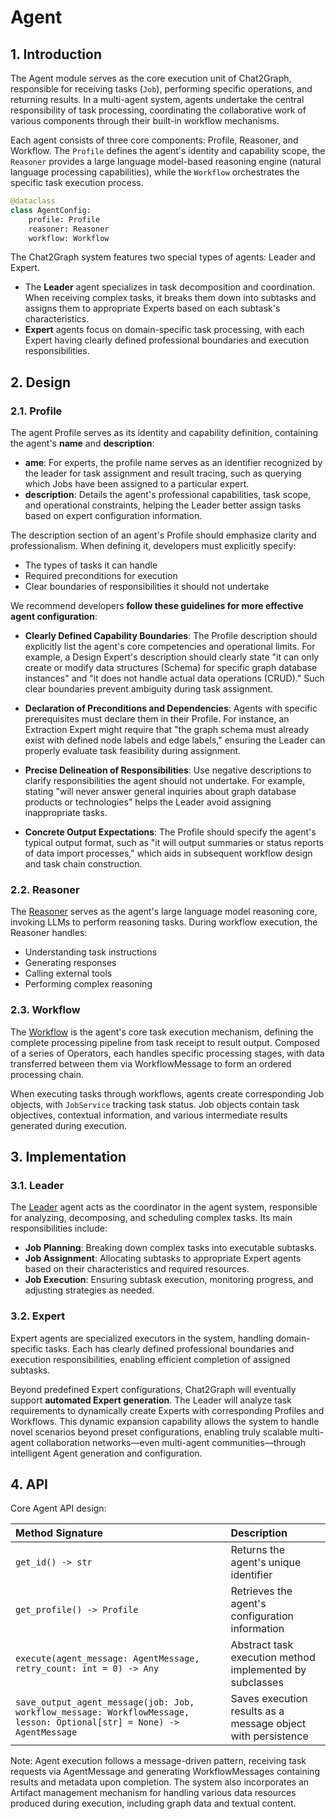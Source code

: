 # Agent

## 1. Introduction

The Agent module serves as the core execution unit of Chat2Graph, responsible for receiving tasks (`Job`), performing specific operations, and returning results. In a multi-agent system, agents undertake the central responsibility of task processing, coordinating the collaborative work of various components through their built-in workflow mechanisms.

Each agent consists of three core components: Profile, Reasoner, and Workflow. The `Profile` defines the agent's identity and capability scope, the `Reasoner` provides a large language model-based reasoning engine (natural language processing capabilities), while the `Workflow` orchestrates the specific task execution process.

```python
@dataclass
class AgentConfig:
    profile: Profile
    reasoner: Reasoner
    workflow: Workflow
```

The Chat2Graph system features two special types of agents: Leader and Expert.

- The **Leader** agent specializes in task decomposition and coordination. When receiving complex tasks, it breaks them down into subtasks and assigns them to appropriate Experts based on each subtask's characteristics.
- **Expert** agents focus on domain-specific task processing, with each Expert having clearly defined professional boundaries and execution responsibilities.

## 2. Design

### 2.1. Profile

The agent Profile serves as its identity and capability definition, containing the agent's **name** and **description**:

- **ame**: For experts, the profile name serves as an identifier recognized by the leader for task assignment and result tracing, such as querying which Jobs have been assigned to a particular expert.
- **description**: Details the agent's professional capabilities, task scope, and operational constraints, helping the Leader better assign tasks based on expert configuration information.

The description section of an agent's Profile should emphasize clarity and professionalism. When defining it, developers must explicitly specify:
- The types of tasks it can handle
- Required preconditions for execution
- Clear boundaries of responsibilities it should not undertake

We recommend developers **follow these guidelines for more effective agent configuration**:

- **Clearly Defined Capability Boundaries**: The Profile description should explicitly list the agent's core competencies and operational limits. For example, a Design Expert's description should clearly state "it can only create or modify data structures (Schema) for specific graph database instances" and "it does not handle actual data operations (CRUD)." Such clear boundaries prevent ambiguity during task assignment.

- **Declaration of Preconditions and Dependencies**: Agents with specific prerequisites must declare them in their Profile. For instance, an Extraction Expert might require that "the graph schema must already exist with defined node labels and edge labels," ensuring the Leader can properly evaluate task feasibility during assignment.

- **Precise Delineation of Responsibilities**: Use negative descriptions to clarify responsibilities the agent should not undertake. For example, stating "will never answer general inquiries about graph database products or technologies" helps the Leader avoid assigning inappropriate tasks.

- **Concrete Output Expectations**: The Profile should specify the agent's typical output format, such as "it will output summaries or status reports of data import processes," which aids in subsequent workflow design and task chain construction.

### 2.2. Reasoner

The [Reasoner](./reasoner.md) serves as the agent's large language model reasoning core, invoking LLMs to perform reasoning tasks. During workflow execution, the Reasoner handles:
- Understanding task instructions
- Generating responses
- Calling external tools
- Performing complex reasoning

### 2.3. Workflow

The [Workflow](./workflow.md) is the agent's core task execution mechanism, defining the complete processing pipeline from task receipt to result output. Composed of a series of Operators, each handles specific processing stages, with data transferred between them via WorkflowMessage to form an ordered processing chain.

When executing tasks through workflows, agents create corresponding Job objects, with `JobService` tracking task status. Job objects contain task objectives, contextual information, and various intermediate results generated during execution.

## 3. Implementation

### 3.1. Leader

The [Leader](./leader.md) agent acts as the coordinator in the agent system, responsible for analyzing, decomposing, and scheduling complex tasks. Its main responsibilities include:

- **Job Planning**: Breaking down complex tasks into executable subtasks.
- **Job Assignment**: Allocating subtasks to appropriate Expert agents based on their characteristics and required resources.
- **Job Execution**: Ensuring subtask execution, monitoring progress, and adjusting strategies as needed.

### 3.2. Expert

Expert agents are specialized executors in the system, handling domain-specific tasks. Each has clearly defined professional boundaries and execution responsibilities, enabling efficient completion of assigned subtasks.

Beyond predefined Expert configurations, Chat2Graph will eventually support **automated Expert generation**. The Leader will analyze task requirements to dynamically create Experts with corresponding Profiles and Workflows. This dynamic expansion capability allows the system to handle novel scenarios beyond preset configurations, enabling truly scalable multi-agent collaboration networks—even multi-agent communities—through intelligent Agent generation and configuration.

## 4. API

Core Agent API design:

| Method Signature | Description |
|:-----------------|:------------|
| `get_id() -> str` | Returns the agent's unique identifier |
| `get_profile() -> Profile` | Retrieves the agent's configuration information |
| `execute(agent_message: AgentMessage, retry_count: int = 0) -> Any` | Abstract task execution method implemented by subclasses |
| `save_output_agent_message(job: Job, workflow_message: WorkflowMessage, lesson: Optional[str] = None) -> AgentMessage` | Saves execution results as a message object with persistence |

Note: Agent execution follows a message-driven pattern, receiving task requests via AgentMessage and generating WorkflowMessages containing results and metadata upon completion. The system also incorporates an Artifact management mechanism for handling various data resources produced during execution, including graph data and textual content.